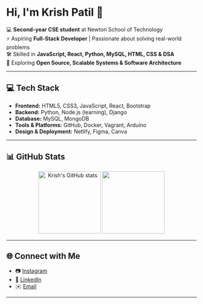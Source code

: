 # Hi, I'm Krish Patil 👋  

💻 **Second-year CSE student** at Newton School of Technology  
⚡ Aspiring **Full-Stack Developer** | Passionate about solving real-world problems  
🛠️ Skilled in **JavaScript, React, Python, MySQL, HTML, CSS & DSA**  
🌱 Exploring **Open Source, Scalable Systems & Software Architecture**  

---

## 💻 Tech Stack  
- **Frontend:** HTML5, CSS3, JavaScript, React, Bootstrap  
- **Backend:** Python, Node.js (learning), Django  
- **Database:** MySQL, MongoDB  
- **Tools & Platforms:** GitHub, Docker, Vagrant, Arduino  
- **Design & Deployment:** Netlify, Figma, Canva  

---

## 📊 GitHub Stats  

<p align="center">
  <img src="https://github-readme-stats.vercel.app/api?username=krishx06&show_icons=true&theme=radical" alt="Krish's GitHub stats" height="165"/>
  <img src="https://github-readme-stats.vercel.app/api/top-langs/?username=krishx06&layout=compact&theme=radical" height="165"/>
</p>  

---

## 🌐 Connect with Me  
- 📷 [Instagram](#)  
- 💼 [LinkedIn](#)  
- ✉️ [Email](#)  

---
